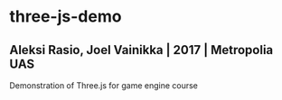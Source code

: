three-js-demo
==============

Aleksi Rasio, Joel Vainikka | 2017 | Metropolia UAS
--------------

Demonstration of Three.js for game engine course
